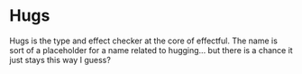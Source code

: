 # Hugs

Hugs is the type and effect checker at the core of effectful. The name is sort
of a placeholder for a name related to hugging... but there is a chance it just
stays this way I guess?
